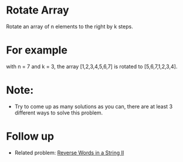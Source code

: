 # Rotate Array
Rotate an array of n elements to the right by k steps.

# For example
with n = 7 and k = 3, the array [1,2,3,4,5,6,7] is rotated to
[5,6,7,1,2,3,4].

# Note:
* Try to come up as many solutions as you can, there are at least 3 different ways
to solve this problem.


# Follow up
* Related problem: [Reverse Words in a String II](https://leetcode.com/problems/reverse-words-in-a-string-ii/)
